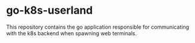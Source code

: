 # go-k8s-userland

This repository contains the go application responsible for communicating
with the k8s backend when spawning web terminals.
